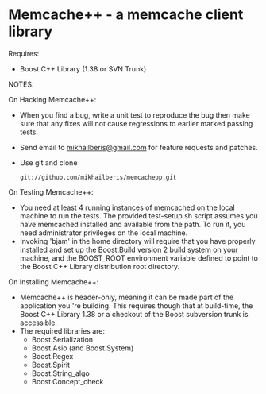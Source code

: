 Memcache++ - a memcache client library
======================================

Requires:

* Boost C++ Library (1.38 or SVN Trunk)

NOTES:

On Hacking Memcache++:

* When you find a bug, write a unit test to reproduce the bug
  then make sure that any fixes will not cause regressions to
  earlier marked passing tests.
* Send email to <mikhailberis@gmail.com> for feature requests
  and patches.
* Use git and clone

      git://github.com/mikhailberis/memcachepp.git

On Testing Memcache++:

* You need at least 4 running instances of memcached on the
  local machine to run the tests. The provided test-setup.sh
  script assumes you have memcached installed and available
  from the path. To run it, you need administrator privileges
  on the local machine.
* Invoking 'bjam' in the home directory will require that you
  have properly installed and set up the Boost.Build version 2
  build system on your machine, and the BOOST_ROOT environment
  variable defined to point to the Boost C++ Library
  distribution root directory.

On Installing Memcache++:

* Memcache++ is header-only, meaning it can be made part of
  the application you''re building. This requires though that
  at build-time, the Boost C++ Library 1.38 or a checkout of
  the Boost subversion trunk is accessible.
* The required libraries are:
    - Boost.Serialization
    - Boost.Asio (and Boost.System)
    - Boost.Regex
    - Boost.Spirit
    - Boost.String_algo
    - Boost.Concept_check

